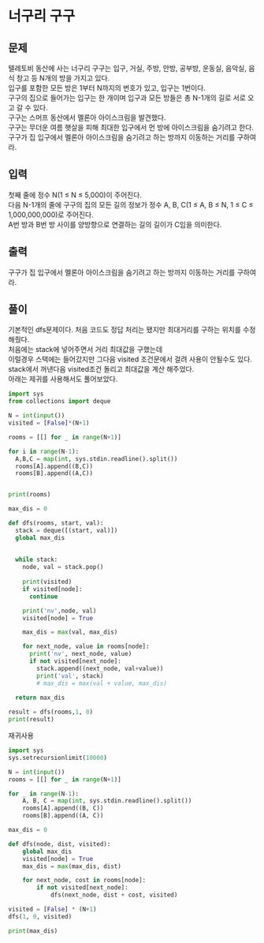 # 너구리 구구

## 문제
텔레토비 동산에 사는 너구리 구구는 입구, 거실, 주방, 안방, 공부방, 운동실, 음악실, 음식 창고 등 N개의 방을 가지고 있다.  </br>
입구를 포함한 모든 방은 1부터 N까지의 번호가 있고, 입구는 1번이다.   </br>
구구의 집으로 들어가는 입구는 한 개이며 입구과 모든 방들은 총 N-1개의 길로 서로 오고 갈 수 있다. </br>
구구는 스머프 동산에서 멜론아 아이스크림을 발견했다.  </br>
구구는 무더운 여름 햇살을 피해 최대한 입구에서 먼 방에 아이스크림을 숨기려고 한다. </br>
구구가 집 입구에서 멜론아 아이스크림을 숨기려고 하는 방까지 이동하는 거리를 구하여라. </br>

## 입력
첫째 줄에 정수 N(1 ≤ N ≤ 5,000)이 주어진다. </br>
다음 N-1개의 줄에 구구의 집의 모든 길의 정보가 정수 A, B, C(1 ≤ A, B ≤ N, 1 ≤ C ≤ 1,000,000,000)로 주어진다. </br>
A번 방과 B번 방 사이를 양방향으로 연결하는 길의 길이가 C임을 의미한다. </br>

## 출력
구구가 집 입구에서 멜론아 아이스크림을 숨기려고 하는 방까지 이동하는 거리를 구하여라. </br>

## 풀이
기본적인 dfs문제이다.
처음 코드도 정답 처리는 됐지만 최대거리를 구하는 위치를 수정해줬다. </br>
처음에는 stack에 넣어주면서 거리 최대값을 구했는데 </br>
이럴경우 스택에는 들어갔지만 그다음 visited 조건문에서 걸려 사용이 안될수도 있다. </br>
stack에서 꺼낸다음 visited조건 돌리고 최대값을 계산 해주었다. </br>
아래는 제귀를 사용해서도 풀어보았다.  </br>

```python
import sys
from collections import deque

N = int(input())
visited = [False]*(N+1)

rooms = [[] for _ in range(N+1)]

for i in range(N-1):
  A,B,C = map(int, sys.stdin.readline().split())
  rooms[A].append((B,C))
  rooms[B].append((A,C))


print(rooms)

max_dis = 0

def dfs(rooms, start, val):
  stack = deque([(start, val)])
  global max_dis
   
  
  while stack:
    node, val = stack.pop()
    
    print(visited)
    if visited[node]:      
      continue

    print('nv',node, val)
    visited[node] = True

    max_dis = max(val, max_dis)

    for next_node, value in rooms[node]:
      print('nv', next_node, value)
      if not visited[next_node]:           
        stack.append((next_node, val+value))
        print('val', stack)
        # max_dis = max(val + value, max_dis)

  return max_dis
  
result = dfs(rooms,1, 0)
print(result)
```

재귀사용
```python
import sys
sys.setrecursionlimit(10000)

N = int(input())
rooms = [[] for _ in range(N+1)]

for _ in range(N-1):
    A, B, C = map(int, sys.stdin.readline().split())
    rooms[A].append((B, C))
    rooms[B].append((A, C))

max_dis = 0

def dfs(node, dist, visited):
    global max_dis
    visited[node] = True
    max_dis = max(max_dis, dist)  

    for next_node, cost in rooms[node]:
        if not visited[next_node]:
            dfs(next_node, dist + cost, visited)

visited = [False] * (N+1)
dfs(1, 0, visited)

print(max_dis)
```
